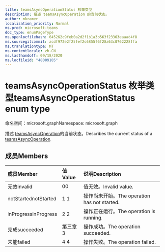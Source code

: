 ```yaml
---
title: teamsAsyncOperationStatus 枚举类型
description: 描述 teamsAsyncOperation 的当前状态。
author: nkramer
localization_priority: Normal
ms.prod: microsoft-teams
doc_type: enumPageType
ms.openlocfilehash: 645262c9feb0a2d2f1b1a3b563f23363eaaad4f8
ms.sourcegitcommit: acdf972e2f25fef2c6855f6f28a63c0762228ffa
ms.translationtype: MT
ms.contentlocale: zh-CN
ms.lasthandoff: 09/18/2020
ms.locfileid: "48009105"
---
```

# <a name="teamsasyncoperationstatus-enum-type"></a><span data-ttu-id="4feeb-103">teamsAsyncOperationStatus 枚举类型</span><span class="sxs-lookup"><span data-stu-id="4feeb-103">teamsAsyncOperationStatus enum type</span></span>

<span data-ttu-id="4feeb-104">命名空间：microsoft.graph</span><span class="sxs-lookup"><span data-stu-id="4feeb-104">Namespace: microsoft.graph</span></span>



<span data-ttu-id="4feeb-105">描述 [teamsAsyncOperation](teamsasyncoperation.md)的当前状态。</span><span class="sxs-lookup"><span data-stu-id="4feeb-105">Describes the current status of a [teamsAsyncOperation](teamsasyncoperation.md).</span></span>

## <a name="members"></a><span data-ttu-id="4feeb-106">成员</span><span class="sxs-lookup"><span data-stu-id="4feeb-106">Members</span></span>

| <span data-ttu-id="4feeb-107">成员</span><span class="sxs-lookup"><span data-stu-id="4feeb-107">Member</span></span> | <span data-ttu-id="4feeb-108">值</span><span class="sxs-lookup"><span data-stu-id="4feeb-108">Value</span></span>| <span data-ttu-id="4feeb-109">说明</span><span class="sxs-lookup"><span data-stu-id="4feeb-109">Description</span></span> |
|:---------------|:--------|:----------|
|<span data-ttu-id="4feeb-110">无效</span><span class="sxs-lookup"><span data-stu-id="4feeb-110">invalid</span></span>|<span data-ttu-id="4feeb-111">0</span><span class="sxs-lookup"><span data-stu-id="4feeb-111">0</span></span>|<span data-ttu-id="4feeb-112">值无效。</span><span class="sxs-lookup"><span data-stu-id="4feeb-112">Invalid value.</span></span>|
|<span data-ttu-id="4feeb-113">notStarted</span><span class="sxs-lookup"><span data-stu-id="4feeb-113">notStarted</span></span>|<span data-ttu-id="4feeb-114">1 </span><span class="sxs-lookup"><span data-stu-id="4feeb-114">1</span></span>|<span data-ttu-id="4feeb-115">操作尚未开始。</span><span class="sxs-lookup"><span data-stu-id="4feeb-115">The operation has not started.</span></span>|
|<span data-ttu-id="4feeb-116">inProgress</span><span class="sxs-lookup"><span data-stu-id="4feeb-116">inProgress</span></span>|<span data-ttu-id="4feeb-117">2 </span><span class="sxs-lookup"><span data-stu-id="4feeb-117">2</span></span>|<span data-ttu-id="4feeb-118">操作正在运行。</span><span class="sxs-lookup"><span data-stu-id="4feeb-118">The operation is running.</span></span>|
|<span data-ttu-id="4feeb-119">完成</span><span class="sxs-lookup"><span data-stu-id="4feeb-119">succeeded</span></span>|<span data-ttu-id="4feeb-120">第三章</span><span class="sxs-lookup"><span data-stu-id="4feeb-120">3</span></span>|<span data-ttu-id="4feeb-121">操作成功。</span><span class="sxs-lookup"><span data-stu-id="4feeb-121">The operation succeeded.</span></span>|
|<span data-ttu-id="4feeb-122">未能</span><span class="sxs-lookup"><span data-stu-id="4feeb-122">failed</span></span>|<span data-ttu-id="4feeb-123">4 </span><span class="sxs-lookup"><span data-stu-id="4feeb-123">4</span></span>|<span data-ttu-id="4feeb-124">操作失败。</span><span class="sxs-lookup"><span data-stu-id="4feeb-124">The operation failed.</span></span>|

